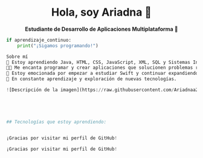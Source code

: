 <h1 align="center">Hola, soy Ariadna 👋</h1>

<p align="center">
  <strong>Estudiante de Desarrollo de Aplicaciones Multiplataforma 🚀</strong>
</p>

```python
if aprendizaje_continuo:
    print("¡Sigamos programando!")

Sobre mí
🌱 Estoy aprendiendo Java, HTML, CSS, JavaScript, XML, SQL y Sistemas Informáticos con Bash Shell.
👩‍💻 Me encanta programar y crear aplicaciones que solucionen problemas reales.
🚀 Estoy emocionada por empezar a estudiar Swift y continuar expandiendo mis habilidades en desarrollo de software.
📖 En constante aprendizaje y exploración de nuevas tecnologías.

![Descripción de la imagen](https://raw.githubusercontent.com/Ariadnaa20/Ariadnaa20/main/lenguaje_portada%20(1).webp)





## Tecnologías que estoy aprendiendo:


¡Gracias por visitar mi perfil de GitHub!

¡Gracias por visitar mi perfil de GitHub!
